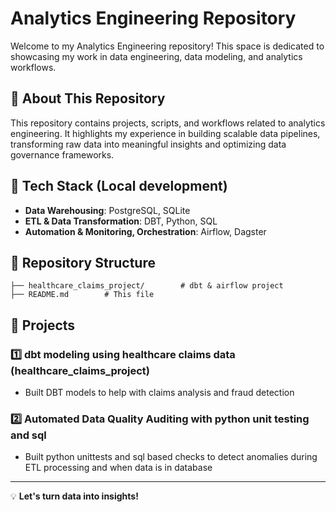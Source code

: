 # Analytics Engineering Repository

Welcome to my Analytics Engineering repository! This space is dedicated to showcasing my work in data engineering, data modeling, and analytics workflows.

## 📌 About This Repository
This repository contains projects, scripts, and workflows related to analytics engineering. It highlights my experience in building scalable data pipelines, transforming raw data into meaningful insights and optimizing data governance frameworks.

## 🔧 Tech Stack (Local development)
- **Data Warehousing**: PostgreSQL, SQLite
- **ETL & Data Transformation**: DBT, Python, SQL
- **Automation & Monitoring, Orchestration**: Airflow, Dagster

## 📂 Repository Structure
```
├── healthcare_claims_project/        # dbt & airflow project
├── README.md        # This file
```

## 🚀 Projects
### 1️⃣ **dbt modeling using healthcare claims data (healthcare_claims_project)**
- Built DBT models to help with claims analysis and fraud detection

### 2️⃣ **Automated Data Quality Auditing with python unit testing and sql**
- Built python unittests and sql based checks to detect anomalies during ETL processing and when data is in database

---
💡 **Let's turn data into insights!**

